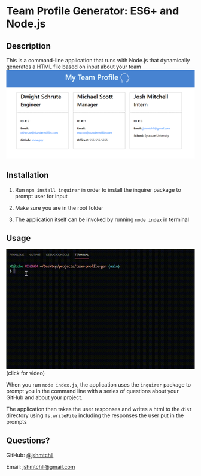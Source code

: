 # Team Profile Generator: ES6+ and Node.js

## Description 
  
This is a command-line application that runs with Node.js that dynamically generates a HTML file based on input about your team
![screenshot](img/screenshot.png)


## Installation

1. Run `npm install inquirer` in order to install the inquirer package to prompt user for input

2. Make sure you are in the root folder

3. The application itself can be invoked by running `node index` in terminal

## Usage 


<a href="https://drive.google.com/file/d/14FM4Xu0-XbRBSttJlMMBON9sUHSUjAX2/view?usp=sharing" rel="generator demo">![demo](img/croppeddemo.gif)</a>
(click for video)

When you run `node index.js`, the application uses the `inquirer` package to prompt you in the command line with a series of questions about your GitHub and about your project.

The application then takes the user responses and writes a html to the `dist` directory  using `fs.writeFile` including the responses the user put in the prompts 

## Questions?

GitHub: [@jshmtchll](https://api.github.com/users/jshmtchll)

Email: jshmtchll@gmail.com